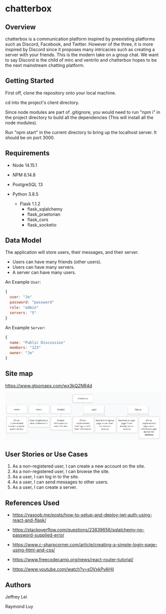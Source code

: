 # chatterbox


## Overview

chatterbox is a communication platform inspired by preexisting platforms such as Discord, Facebook, and Twitter. However of the three, it is more inspired by Discord since it
proposes many intricacies such as creating a server with your friends. This is the modern take on a group chat. We want to say Discord is the child of mirc and ventrilo
and chatterbox hopes to be the next mainstream chatting platform.

## Getting Started

First off, clone the repository onto your local machine.

cd into the project's client directory.

Since node modules are part of .gitignore, you would need to run "npm i" in the project directory to build all the dependencies (This will install all the node modules).

Run "npm start" in the current directory to bring up the localhost server. It should be on port 3000.

## Requirements
- Node 14.15.1

- NPM 6.14.8

- PostgreSQL 13

- Python 3.8.5
  - Flask 1.1.2
    - flask_sqlalchemy
    - flask_praetorian
    - flask_cors
    - flask_socketio

## Data Model

The application will store users, their messages, and their server.

- Users can have many friends (other users).
- Users can have many servers.
- A server can have many users.

An Example `User`:

```javascript
{
  user: "Je"
  password: "password"
  role: "admin"
  servers: "5"
}
```

An Example `Server`:

```javascript
{
  name: "Public Discussion"
  members: "123"
  owner: "Je"
}
```

## Site map

https://www.gloomaps.com/wx3kQ2NR4d

![SiteMap](/sitemap.png)

## User Stories or Use Cases

1. As a non-registered user, I can create a new account on the site.
2. As a non-registered user, I can browse the site.
3. As a user, I can log in to the site.
4. As a user, I can send messages to other users.
5. As a user, I can create a server.

## References Used

- https://yasoob.me/posts/how-to-setup-and-deploy-jwt-auth-using-react-and-flask/

- https://stackoverflow.com/questions/23839656/sqlalchemy-no-password-supplied-error

- https://www.c-sharpcorner.com/article/creating-a-simple-login-page-using-html-and-css/

- https://www.freecodecamp.org/news/react-router-tutorial/

- https://www.youtube.com/watch?v=sOVxkPvAHjI

## Authors
Jeffrey Lei

Raymond Luy
